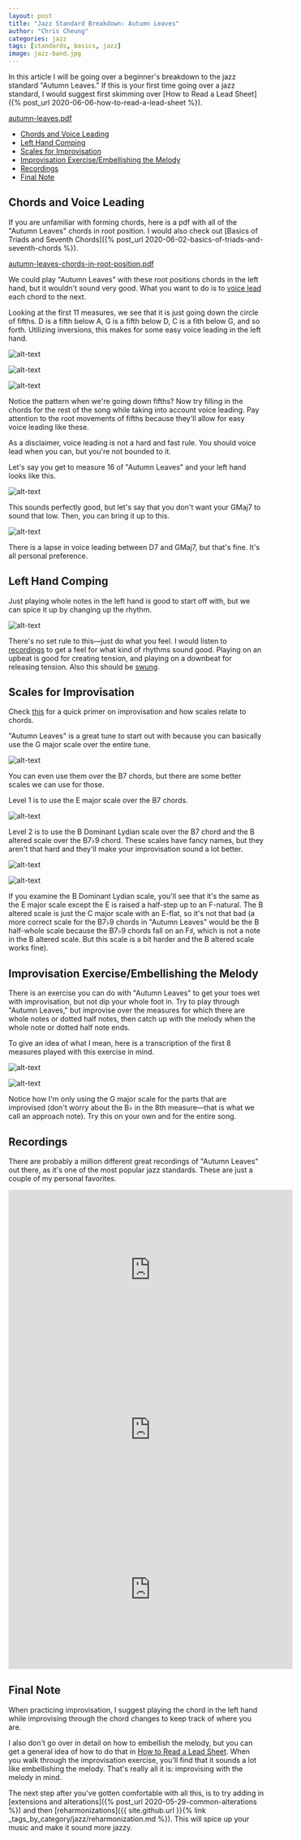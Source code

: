 ```yaml
---
layout: post
title: "Jazz Standard Breakdown: Autumn Leaves"
author: "Chris Cheung"
categories: jazz
tags: [standards, basics, jazz]
image: jazz-band.jpg
---
```


In this article I will be going over a beginner's breakdown to the jazz standard "Autumn Leaves." If this is your first time going over a jazz standard, I would suggest first skimming over [How to Read a Lead Sheet]({% post_url 2020-06-06-how-to-read-a-lead-sheet %}).

<a href="{{site.github.url}}/assets/sheet-music/autumn-leaves.pdf" target="_blank">autumn-leaves.pdf</a>

- [Chords and Voice Leading](#chords-and-voice-leading)
- [Left Hand Comping](#left-hand-comping)
- [Scales for Improvisation](#scales-for-improvisation)
- [Improvisation Exercise/Embellishing the Melody](#improvisation-exerciseembellishing-the-melody)
- [Recordings](#recordings)
- [Final Note](#final-note)

## Chords and Voice Leading

If you are unfamiliar with forming chords, here is a pdf with all of the "Autumn Leaves" chords in root position. I would also check out [Basics of Triads and Seventh Chords]({% post_url 2020-06-02-basics-of-triads-and-seventh-chords %}).

<a href="{{site.github.url}}/assets/sheet-music/autumn-leaves-chords-in-root-position.pdf" target="_blank">autumn-leaves-chords-in-root-position.pdf</a>

We could play "Autumn Leaves" with these root positions chords in the left hand, but it wouldn't sound very good. What you want to do is to <a href="{{site.github.url}}/jazz/finding-good-voicings.html#voice-leading">voice lead</a> each chord to the next.

Looking at the first 11 measures, we see that it is just going down the circle of fifths. D is a fifth below A, G is a fifth below D, C is a fith below G, and so forth. Utilizing inversions, this makes for some easy voice leading in the left hand.

![alt-text]({{site.github.url}}/assets/img/jazz-standard-breakdown-autumn-leaves/voice-lead-1.png "Autumn Leaves Voice Leading")

![alt-text]({{site.github.url}}/assets/img/jazz-standard-breakdown-autumn-leaves/voice-lead-2.png "Autumn Leaves Voice Leading")

![alt-text]({{site.github.url}}/assets/img/jazz-standard-breakdown-autumn-leaves/voice-lead-3.png "Autumn Leaves Voice Leading")

Notice the pattern when we're going down fifths? Now try filling in the chords for the rest of the song while taking into account voice leading. Pay attention to the root movements of fifths because they'll allow for easy voice leading like these.

As a disclaimer, voice leading is not a hard and fast rule. You should voice lead when you can, but you're not bounded to it.

Let's say you get to measure 16 of "Autumn Leaves" and your left hand looks like this.

![alt-text]({{site.github.url}}/assets/img/jazz-standard-breakdown-autumn-leaves/voice-lead-4.png "Autumn Leaves Voice Leading")

This sounds perfectly good, but let's say that you don't want your GMaj7 to sound that low. Then, you can bring it up to this.

![alt-text]({{site.github.url}}/assets/img/jazz-standard-breakdown-autumn-leaves/voice-lead-5.png "Autumn Leaves Voice Leading")

There is a lapse in voice leading between D7 and GMaj7, but that's fine. It's all personal preference.

## Left Hand Comping

Just playing whole notes in the left hand is good to start off with, but we can spice it up by changing up the rhythm.

![alt-text]({{site.github.url}}/assets/img/jazz-standard-breakdown-autumn-leaves/comping-1.png "Autumn Leaves Comping")

There's no set rule to this&mdash;just do what you feel. I would listen to [recordings](#recordings) to get a feel for what kind of rhythms sound good. Playing on an upbeat is good for creating tension, and playing on a downbeat for releasing tension. Also this should be <a href="{{site.github.url}}/jazz/elements-of-jazz.html#rhythm">swung</a>.

## Scales for Improvisation

Check <a href="{{site.github.url}}/jazz/elements-of-jazz.html#improvisation">this</a> for a quick primer on improvisation and how scales relate to chords.

"Autumn Leaves" is a great tune to start out with because you can basically use the G major scale over the entire tune.

![alt-text]({{site.github.url}}/assets/img/jazz-standard-breakdown-autumn-leaves/scales-1.png "G Major Scale")

You can even use them over the B7 chords, but there are some better scales we can use for those.

Level 1 is to use the E major scale over the B7 chords.

![alt-text]({{site.github.url}}/assets/img/jazz-standard-breakdown-autumn-leaves/scales-2.png "E Major Scale")

Level 2 is to use the B Dominant Lydian scale over the B7 chord and the B altered scale over the B7&#9837;9 chord. These scales have fancy names, but they aren't that hard and they'll make your improvisation sound a lot better.

![alt-text]({{site.github.url}}/assets/img/jazz-standard-breakdown-autumn-leaves/scales-3.png "B Dominant Lydian Scale")

![alt-text]({{site.github.url}}/assets/img/jazz-standard-breakdown-autumn-leaves/scales-4.png "B Altered Scale")

If you examine the B Dominant Lydian scale, you'll see that it's the same as the E major scale except the E is raised a half-step up to an F-natural. The B altered scale is just the C major scale with an E-flat, so it's not that bad (a more correct scale for the B7&#9837;9 chords in "Autumn Leaves" would be the B half-whole scale because the B7&#9837;9 chords fall on an F&#9839;, which is not a note in the B altered scale. But this scale is a bit harder and the B altered scale works fine).

## Improvisation Exercise/Embellishing the Melody

There is an exercise you can do with "Autumn Leaves" to get your toes wet with improvisation, but not dip your whole foot in. Try to play through "Autumn Leaves," but improvise over the measures for which there are whole notes or dotted half notes, then catch up with the melody when the whole note or dotted half note ends.

To give an idea of what I mean, here is a transcription of the first 8 measures played with this exercise in mind.

![alt-text]({{site.github.url}}/assets/img/jazz-standard-breakdown-autumn-leaves/improv-1.png "Autumn Leaves Improv")

![alt-text]({{site.github.url}}/assets/img/jazz-standard-breakdown-autumn-leaves/improv-2.png "Autumn Leaves Improv")

Notice how I'm only using the G major scale for the parts that are improvised (don't worry about the B&#9837; in the 8th measure&mdash;that is what we call an approach note). Try this on your own and for the entire song.

## Recordings

There are probably a million different great recordings of "Autumn Leaves" out there, as it's one of the most popular jazz standards. These are just a couple of my personal favorites.

<iframe width="560" height="315" src="https://www.youtube.com/embed/r-Z8KuwI7Gc" frameborder="0" allow="accelerometer; autoplay; encrypted-media; gyroscope; picture-in-picture" allowfullscreen></iframe>

<iframe width="560" height="315" src="https://www.youtube.com/embed/Chk67hyvZcE" frameborder="0" allow="accelerometer; autoplay; encrypted-media; gyroscope; picture-in-picture" allowfullscreen></iframe>

<iframe width="560" height="315" src="https://www.youtube.com/embed/u37RF5xKNq8" frameborder="0" allow="accelerometer; autoplay; encrypted-media; gyroscope; picture-in-picture" allowfullscreen></iframe>

## Final Note

When practicing improvisation, I suggest playing the chord in the left hand while improvising through the chord changes to keep track of where you are.

I also don't go over in detail on how to embellish the melody, but you can get a general idea of how to do that in <a href="{{site.github.url}}/jazz/how-to-read-a-lead-sheet.html#embellishing-the-melody">How to Read a Lead Sheet</a>. When you walk through the improvisation exercise, you'll find that it sounds a lot like embellishing the melody. That's really all it is: improvising with the melody in mind.

The next step after you've gotten comfortable with all this, is to try adding in [extensions and alterations]({% post_url 2020-05-29-common-alterations %}) and then [reharmonizations]({{ site.github.url }}{% link _tags_by_category/jazz/reharmonization.md %}). This will spice up your music and make it sound more jazzy.